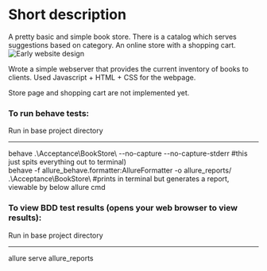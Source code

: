 # Short description
A pretty basic and simple book store.
There is a catalog which serves suggestions based on category.
An online store with a shopping cart.
![Early website design](https://gitfront.io/r/user-9745374/D8ZrCkf4bx8U/BookStore/raw/EarlyWebsiteDesign.png)

Wrote a simple webserver that provides the current inventory of books to clients.
Used Javascript + HTML + CSS for the webpage.

Store page and shopping cart are not implemented yet.

### To run behave tests:
Run in base project directory
****
behave .\Acceptance\BookStore\ --no-capture --no-capture-stderr #this just spits everything out to terminal)\
behave -f allure_behave.formatter:AllureFormatter -o allure_reports/ .\Acceptance\BookStore\ #prints in terminal but generates a report, viewable by below allure cmd
### To view BDD test results (opens your web browser to view results):
Run in base project directory
****
allure serve allure_reports